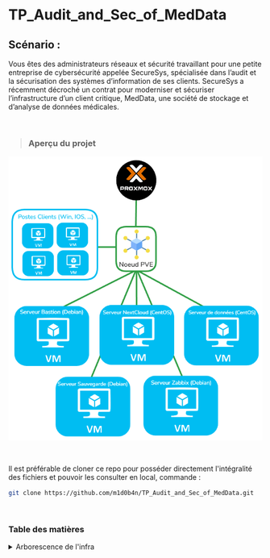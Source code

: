 # TP_Audit_and_Sec_of_MedData

## Scénario :
Vous êtes des administrateurs réseaux et sécurité travaillant pour une petite entreprise
de cybersécurité appelée SecureSys, spécialisée dans l’audit et la sécurisation des
systèmes d’information de ses clients. SecureSys a récemment décroché un contrat
pour moderniser et sécuriser l’infrastructure d’un client critique, MedData, une
société de stockage et d’analyse de données médicales.

<br>

>### **Aperçu du projet**

![maquette](./ressources/images/maquette.png)

<br>

Il est préférable de cloner ce repo pour posséder directement l'intégralité des fichiers et pouvoir les consulter en local, commande :

```bash
git clone https://github.com/m1d0b4n/TP_Audit_and_Sec_of_MedData.git
```

<br>

### Table des matières

<details>
<summary>Arborescence de l'infra</summary>

        ```
        .
        ├── Hyperviseur (Proxmox)
        │   └── Noeud PVE
        │       ├── VLAN Administration (10.0.1.0/24)
        │       │   └── VM - Bastion (Debian)
        │       │       └── IP : 10.0.1.2
        │       │       └── Rôle : Point d'accès SSH sécurisé pour les administrateurs
        │       │
        │       ├── VLAN Applicatif (10.0.2.0/24)
        │       │   └── VM - Server Nextcloud (CentOS)
        │       │       └── IP : 10.0.2.10
        │       │       └── Rôle : Serveur Nextcloud pour le stockage
        │       │       └── Configuration : Connexion à la base de données dans le VLAN Bases de données
        │       │
        │       ├── VLAN Bases de données (10.0.3.0/24)
        │       │   └── VM - Serveur Base de données (CentOS)
        │       │       └── IP : 10.0.3.10
        │       │       └── Rôle : Base de données Nextcloud, uniquement accessible depuis le serveur Nextcloud
        │       │       └── Configuration : Accès limité aux requêtes de 10.0.2.10 via ACLs
        │       │
        │       ├── VLAN Sauvegarde (10.0.4.0/24)
        │       │   └── VM - Sauvegarde (Debian)
        │       │       └── IP : 10.0.4.10
        │       │       └── Rôle : Serveur de sauvegarde pour les VMs
        │       │       └── Configuration : Snapshots et planification des sauvegardes
        │       │
        │       ├── VLAN Monitoring (10.0.5.0/24)
        │       │   └── VM - Zabbix (Debian)
        │       │       └── IP : 10.0.5.10
        │       │       └── Rôle : Surveillance et monitoring de l'infrastructure
        │       │       └── Configuration : Alertes et tableaux de bord
        │       │
        │       └── VLAN Utilisateurs (10.0.6.0/24)
        │           └── Terminaux utilisateurs (Plage DHCP : 10.0.6.100 - 10.0.6.200)
        │               └── Rôle : Accès utilisateur final avec restrictions d'accès
        ```